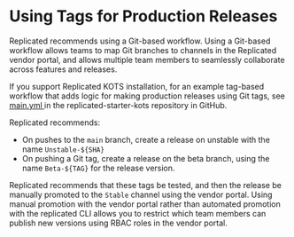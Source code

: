 # Using Tags for Production Releases

Replicated recommends using a Git-based workflow. Using a Git-based workflow allows teams to map Git branches to channels in the Replicated vendor portal, and allows multiple team members to seamlessly collaborate across features and releases.

If you support Replicated KOTS installation, for an example tag-based workflow that adds logic for making production releases using Git tags, see [main.yml
](https://github.com/replicatedhq/replicated-starter-kots/tree/main/.github/workflows/main.yml) in the replicated-starter-kots repository in GitHub.

Replicated recommends:
* On pushes to the `main` branch, create a release on unstable with the name `Unstable-${SHA}`
* On pushing a Git tag, create a release on the beta branch, using the name `Beta-${TAG}` for the release version.

Replicated recommends that these tags be tested, and then the release be manually promoted to the `Stable` channel using the vendor portal. Using manual promotion with the vendor portal rather than automated promotion with the replicated CLI allows you to restrict which team members can publish new versions using RBAC roles in the vendor portal.